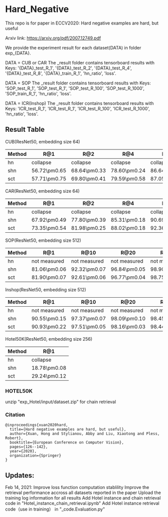 # Hard_Negative
This repo is for paper in ECCV2020: Hard negative examples are hard, but useful 

Arxiv link: https://arxiv.org/pdf/2007.12749.pdf

We provide the experiment result for each dataset(DATA) in folder exp_{DATA}.

DATA = CUB or CAR
The _result folder contains tensorboard results with Keys: '{DATA}_test_R_1', '{DATA}_test_R_2', '{DATA}_test_R_4', '{DATA}_test_R_8', '{DATA}_train_R_1', 'hn_ratio', 'loss'.

DATA = SOP
The _result folder contains tensorboard results with Keys: 'SOP_test_R_1', 'SOP_test_R_1', 'SOP_test_R_100', 'SOP_test_R_1000', 'SOP_train_R_1', 'hn_ratio', 'loss'.

DATA = ICR(Inshop)
The _result folder contains tensorboard results with Keys: 'ICR_test_R_1', 'ICR_test_R_1', 'ICR_test_R_100', 'ICR_test_R_1000', 'hn_ratio', 'loss'.


## Result Table
CUB(ResNet50, embedding size 64)

| Method |          R@1 |          R@2 |          R@4 |          R@8 | 
|--------|--------------|--------------|--------------|--------------|
|     hn |     collapse |     collapse |     collapse |     collapse | 
|    shn | 56.72\pm0.65 | 68.64\pm0.33 | 78.60\pm0.24 | 86.64\pm0.26 | 
|    sct | 57.71\pm0.75 | 69.80\pm0.41 | 79.59\pm0.58 | 87.05\pm0.38 | 
   
CAR(ResNet50, embedding size 64)

| Method |          R@1 |          R@2 |          R@4 |          R@8 |
|--------|--------------|--------------|--------------|--------------|
|     hn |     collapse |     collapse |     collapse |     collapse |
|    shn | 67.92\pm0.49 | 77.80\pm0.39 | 85.31\pm0.18 | 90.69\pm0.14 |
|    sct | 73.35\pm0.54 | 81.98\pm0.25 | 88.02\pm0.18 | 92.36\pm0.26 |
   
SOP(ResNet50, embedding size 512)

| Method |          R@1 |         R@10 |         R@20 |         R@40 |
|--------|--------------|--------------|--------------|--------------|
|     hn | not measured | not measured | not measured | not measured |
|    shn | 81.06\pm0.06 | 92.32\pm0.07 | 96.84\pm0.05 | 98.90\pm0.01 |
|    sct | 81.90\pm0.07 | 92.61\pm0.06 | 96.77\pm0.04 | 98.75\pm0.02 |

Inshop(ResNet50, embedding size 512)

| Method |          R@1 |         R@10 |         R@20 |         R@40 |
|--------|--------------|--------------|--------------|--------------|
|     hn | not measured | not measured | not measured | not measured |
|    shn | 90.55\pm0.15 | 97.37\pm0.07 | 98.09\pm0.10 | 98.45\pm0.08 |
|    sct | 90.93\pm0.22 | 97.51\pm0.05 | 98.16\pm0.03 | 98.44\pm0.03 |

Hotel50K(ResNet50, embedding size 256)

| Method |          R@1 |
|--------|--------------|
|     hn |     collapse |
|    shn | 18.78\pm0.08 |
|    sct | 29.24\pm0.12 |
   
   
### HOTEL50K
unzip "exp_Hotel/input/dataset.zip" for chain retrieval

### Citation
```
@inproceedings{xuan2020hard,
  title={Hard negative examples are hard, but useful},
  author={Xuan, Hong and Stylianou, Abby and Liu, Xiaotong and Pless, Robert},
  booktitle={European Conference on Computer Vision},
  pages={126--142},
  year={2020},
  organization={Springer}
}
```

## Updates:
Feb 14, 2021: 
Improve loss function computation stablility
Improve the retrieval performance accross all datasets reported in the paper
Upload the training log information for all results
Add Hotel instance and chain retrieval code in "Hotel_instance_chain_retrieval.ipynb"
Add Hotel instance retrieval code（use in training） in  "_code.Evaluation.py"